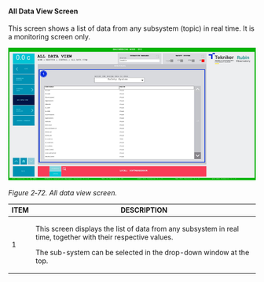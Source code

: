 #### All Data View Screen

This screen shows a list of data from any subsystem (topic) in real time. It is a monitoring screen only.

![](../Resources/media/image88.png)

*Figure 2‑72. All data view screen.*

<table>
<colgroup>
<col style="width: 13<col style="width: 86</colgroup>
<thead>
<tr class="header">
<th>ITEM</th>
<th>DESCRIPTION</th>
</tr>
</thead>
<tbody>
<tr class="odd">
<td>1</td>
<td><p>This screen displays the list of data from any subsystem in real time, together with their
respective values.</p>
<p>The sub-system can be selected in the drop-down window at the top.</p></td>
</tr>
</tbody>
</table>

